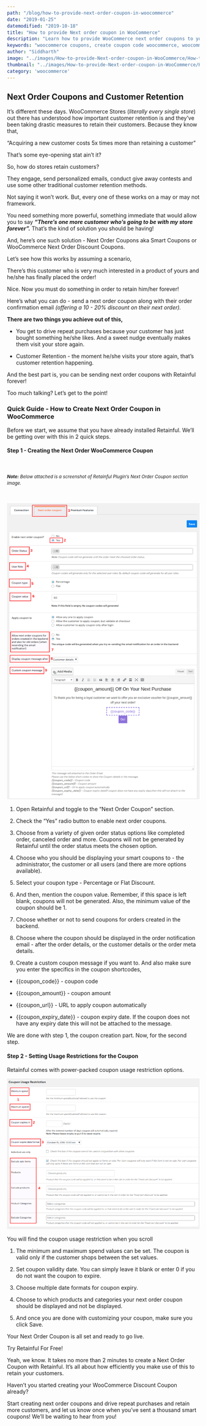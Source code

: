 ```yaml
---
path: "/blog/how-to-provide-next-order-coupon-in-woocommerce"
date: "2019-01-25"
datemodified: "2019-10-18"
title: "How to provide Next order coupon in WooCommerce"
description: "Learn how to provide WooCommerce next order coupons to your customers and generate more sales numbers and increase your store's revenue. Next order coupons are a great way to drive repeat purchases on your eCommerce store."
keywords: "woocommerce coupons, create coupon code woocommerce, woocommerce next order coupon, how to send coupon code to customer in woocommerce"
author: "Siddharth"
image: "../images/How-to-provide-Next-order-coupon-in-WooCommerce/How-to-provide-Next-order-coupon-in-WooCommerce.png"
thumbnail: "../images/How-to-provide-Next-order-coupon-in-WooCommerce/How-to-provide-Next-order-coupon-in-WooCommerce.png"
category: 'woocommerce'
---
```


<toc></toc>

## Next Order Coupons and Customer Retention

It’s different these days. WooCommerce Stores (_literally every single store_) out there has understood how important customer retention is and they’ve been taking drastic measures to retain their customers. Because they know that,

“Acquiring a new customer costs 5x times more than retaining a customer”

That’s some eye-opening stat ain’t it?

So, how do stores retain customers?

They engage, send personalized emails, conduct give away contests and use some other traditional <link-text url="https://www.retainful.com/blog/10-successful-ideas-to-boost-your-customer-retention-rate" rel="noopener" target="_blank">customer retention methods</link-text>.

Not saying it won’t work. But, every one of these works on a may or may not framework.

You need something more powerful, something immediate that would allow you to say _**“There’s one more customer who’s going to be with my store forever”.**_ That’s the kind of solution you should be having!

And, here’s one such solution - Next Order Coupons aka Smart Coupons or WooCommerce Next Order Discount Coupons.

Let’s see how this works by assuming a scenario,

There’s this customer who is very much interested in a product of yours and he/she has finally placed the order!

Nice. Now you must do something in order to retain him/her forever!

Here’s what you can do - send a next order coupon along with their order confirmation email *(offering a 10 - 20% discount on their next order).*

**There are two things you achieve out of this,**

-   You get to drive repeat purchases because your customer has just bought something he/she likes. And a sweet nudge eventually makes them visit your store again.
    
-   Customer Retention - the moment he/she visits your store again, that’s customer retention happening.
  
And the best part is, you can be sending next order coupons with Retainful forever!

Too much talking? Let’s get to the point!

### Quick Guide - How to Create Next Order Coupon in WooCommerce

Before we start, we assume that you have already installed Retainful. We’ll be getting over with this in 2 quick steps.

#### Step 1 - Creating the Next Order WooCommerce Coupon

<br>

<small><em>**Note:** Below attached is a screenshot of Retainful Plugin’s Next Order Coupon section image.</em></small>

<br>

![Step 1](https://raw.githubusercontent.com/retainful/site-images/master/How-to-provide-Next-order-coupon-in-WooCommerce/step1.png)

1.  Open Retainful and toggle to the “Next Order Coupon” section.
    
2.  Check the “Yes” radio button to enable next order coupons.
    
3.  Choose from a variety of given order status options like completed order, canceled order and more. Coupons will not be generated by Retainful until the order status meets the chosen option.
    
4.  Choose who you should be displaying your smart coupons to - the administrator, the customer or all users (and there are more options available).
    
5.  Select your coupon type - Percentage or Flat Discount.
    
6.  And then, mention the coupon value. Remember, if this space is left blank, coupons will not be generated. Also, the minimum value of the coupon should be 1.
    
7.  Choose whether or not to send coupons for orders created in the backend.
    
8.  Choose where the coupon should be displayed in the order notification email - after the order details, or the customer details or the order meta details.
    
9.  Create a custom coupon message if you want to. And also make sure you enter the specifics in the coupon shortcodes,
    

-   {{coupon_code}} - coupon code
    
-   {{coupon_amount}} - coupon amount
    
-   {{coupon_url}} - URL to apply coupon automatically
    
-   {{coupon_expiry_date}} - coupon expiry date. If the coupon does not have any expiry date this will not be attached to the message.
    

We are done with step 1, the coupon creation part. Now, for the second step.

#### Step 2 - Setting Usage Restrictions for the Coupon

Retainful comes with power-packed coupon usage restriction options.  

![Step2](https://raw.githubusercontent.com/retainful/site-images/master/How-to-provide-Next-order-coupon-in-WooCommerce/step2.png)

You will find the coupon usage restriction when you scroll

1.  The minimum and maximum spend values can be set. The coupon is valid only if the customer shops between the set values.
    
2.  Set coupon validity date. You can simply leave it blank or enter 0 if you do not want the coupon to expire.
    
3.  Choose multiple date formats for coupon expiry.
    
4.  Choose to which products and categories your next order coupon should be displayed and not be displayed.
    
5.  And once you are done with customizing your coupon, make sure you click Save.
    

Your Next Order Coupon is all set and ready to go live.

<cta url="https://app.retainful.com" rel="noopener" target="_blank">Try Retainful For Free!</cta>

Yeah, we know. It takes no more than 2 minutes to create a Next Order Coupon with Retainful. It’s all about how efficiently you make use of this to retain your customers.

Haven’t you started creating your WooCommerce Discount Coupon already?

<link-text url="https://www.retainful.com/next-order-coupon" rel="noopener" target="_blank">Start creating next order coupons</link-text>
 and drive repeat purchases and retain more customers, and let us know once when you’ve sent a thousand smart coupons! 
We’ll be waiting to hear from you!